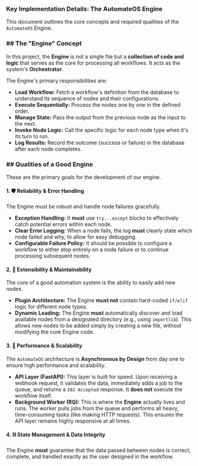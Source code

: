 ### **Key Implementation Details: The AutomateOS Engine**

This document outlines the core concepts and required qualities of the `AutomateOS` Engine.

### ## The "Engine" Concept

In this project, the **Engine** is not a single file but a **collection of code and logic** that serves as the core for processing all workflows. It acts as the system's **Orchestrator**.

The Engine's primary responsibilities are:

-   **Load Workflow:** Fetch a workflow's definition from the database to understand its sequence of nodes and their configurations.
-   **Execute Sequentially:** Process the nodes one by one in the defined order.
-   **Manage State:** Pass the output from the previous node as the input to the next.
-   **Invoke Node Logic:** Call the specific logic for each node type when it's its turn to run.
-   **Log Results:** Record the outcome (success or failure) in the database after each node completes.

### ## Qualities of a Good Engine

These are the primary goals for the development of our engine.

#### **1. 🛡️ Reliability & Error Handling**

The Engine must be robust and handle node failures gracefully.

-   **Exception Handling:** It **must** use `try...except` blocks to effectively catch potential errors within each node.
-   **Clear Error Logging:** When a node fails, the log **must** clearly state which node failed and why, to allow for easy debugging.
-   **Configurable Failure Policy:** It should be possible to configure a workflow to either stop entirely on a node failure or to continue processing subsequent nodes.

#### **2. 🧩 Extensibility & Maintainability**

The core of a good automation system is the ability to easily add new nodes.

-   **Plugin Architecture:** The Engine **must not** contain hard-coded `if/elif` logic for different node types.
-   **Dynamic Loading:** The Engine **must** automatically discover and load available nodes from a designated directory (e.g., using `importlib`). This allows new nodes to be added simply by creating a new file, without modifying the core Engine code.

#### **3. 🚀 Performance & Scalability**

The `AutomateOS` architecture is **Asynchronous by Design** from day one to ensure high performance and scalability.

-   **API Layer (FastAPI):** This layer is built for speed. Upon receiving a webhook request, it validates the data, immediately adds a job to the queue, and returns a `202 Accepted` response. It **does not** execute the workflow itself.
-   **Background Worker (RQ):** This is where the **Engine** actually lives and runs. The worker pulls jobs from the queue and performs all heavy, time-consuming tasks (like making HTTP requests). This ensures the API layer remains highly responsive at all times.

#### **4. ⛓️ State Management & Data Integrity**

The Engine **must** guarantee that the data passed between nodes is correct, complete, and handled exactly as the user designed in the workflow.
